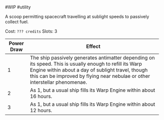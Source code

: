 #WIP #utility

A scoop permitting spacecraft travelling at sublight speeds to passively collect fuel.

Cost: `??? credits`
Slots: 3

| Power Draw | Effect |
|------------|--------|
| 1 | The ship passively generates antimatter depending on its speed. This is usually enough to refill its Warp Engine within about a day of sublight travel, though this can be improved by flying near nebulae or other interstellar phenomenae. |
| 2 | As 1, but a usual ship fills its Warp Engine within about 16 hours. |
| 3 | As 1, but a usual ship fills its Warp Engine within about 12 hours. |